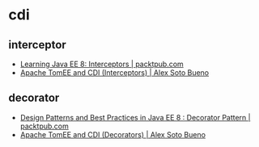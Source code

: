 # cdi



## interceptor
* [Learning Java EE 8: Interceptors | packtpub.com](https://www.youtube.com/watch?v=ZDnctWW301k)
* [Apache TomEE and CDI (Interceptors) | Alex Soto Bueno](https://www.youtube.com/watch?v=jLAd_Y2ztrU)

## decorator
* [Design Patterns and Best Practices in Java EE 8 : Decorator Pattern | packtpub.com](https://www.youtube.com/watch?v=0iLqRq8CyOk)
* [Apache TomEE and CDI (Decorators) | Alex Soto Bueno](https://www.youtube.com/watch?v=s8TJFub2m7c)

